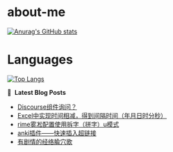 # about-me
[![Anurag's GitHub stats](https://github-readme-stats.vercel.app/api?username=whitewatercn)](https://github.com/anuraghazra/github-readme-stats)

# Languages
[![Top Langs](https://github-readme-stats.vercel.app/api/top-langs/?username=whitewatercn)](https://github.com/anuraghazra/github-readme-stats)

📕 &nbsp;**Latest Blog Posts**
<!-- BLOG-POST-LIST:START -->
- [Discourse组件询问？](https://forum.beginner.center/t/topic/1335/2)
- [Excel中实现时间相减，得到间隔时间（年月日时分秒）](https://forum.beginner.center/t/topic/1333/1)
- [rime雾凇配置使用拆字（拼字）u模式](https://forum.beginner.center/t/topic/1332/1)
- [anki插件——快速插入超链接](https://forum.beginner.center/t/topic/1331/1)
- [有剧情的经络腧穴歌](https://forum.beginner.center/t/topic/1330/1)
<!-- BLOG-POST-LIST:END -->

